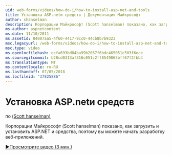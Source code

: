 ```yaml
---
uid: web-forms/videos/how-do-i/how-to-install-asp-net-and-tools
title: Установка ASP.netи средств | Документация Майкрософт
author: shanselman
description: Корпорации Майкрософт (Scott hanselman) показано, как загрузить и установить ASP.NET и средства, поэтому вы можете начать разработку веб-приложений.
ms.author: aspnetcontent
ms.date: 11/10/2011
ms.assetid: 84007aa5-4f60-4417-9cc0-44cb8b7b9323
msc.legacyurl: /web-forms/videos/how-do-i/how-to-install-asp-net-and-tools
msc.type: video
ms.openlocfilehash: ecfa693bd84ba99b2037f6bdc465051c503f6ece
ms.sourcegitcommit: b28cd0313af316c051c2ff8549865bff67f2fbb4
ms.translationtype: MT
ms.contentlocale: ru-RU
ms.lasthandoff: 07/05/2018
ms.locfileid: "37825886"
---
```

<a name="how-to-install-aspnet-and-tools"></a>Установка ASP.netи средств
====================
по [(Scott hanselman)](https://github.com/shanselman)

Корпорации Майкрософт (Scott hanselman) показано, как загрузить и установить ASP.NET и средства, поэтому вы можете начать разработку веб-приложений.

[&#9654;Просмотрите видео (3 мин.)](https://channel9.msdn.com/Blogs/ASP-NET-Site-Videos/how-to-install-asp-net-and-tools)
